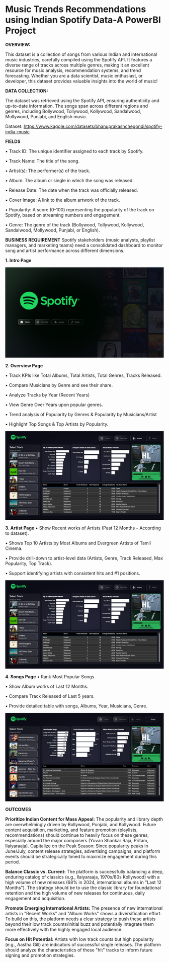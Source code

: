 # Music Trends Recommendations using Indian Spotify Data-A PowerBI Project

**OVERVIEW:**

  This dataset is a collection of songs from various Indian and international music industries, carefully compiled using the Spotify API. It features a diverse range of tracks across multiple genres, making it an excellent resource for music analysis, recommendation systems, and trend forecasting. Whether you are a data scientist, music enthusiast, or developer, this dataset provides valuable insights into the world of music!

**DATA COLLECTION:**
 
  The dataset was retrieved using the Spotify API, ensuring authenticity and up-to-date information. The songs span across different regions and genres, including Bollywood, Tollywood, Kollywood, Sandalwood, Mollywood, Punjabi, and English music.

Dataset: https://www.kaggle.com/datasets/bhanuprakashchegondi/spotify-india-music

**FIELDS**

•	Track ID: The unique identifier assigned to each track by Spotify.

•	Track Name: The title of the song. 

•	Artist(s): The performer(s) of the track.

•	Album: The album or single in which the song was released.

•	Release Date: The date when the track was officially released.

•	Cover Image: A link to the album artwork of the track.

•	Popularity: A score (0-100) representing the popularity of the track on Spotify, based on streaming numbers and engagement.

•	Genre: The genre of the track (Bollywood, Tollywood, Kollywood, Sandalwood, Mollywood, Punjabi, or English).

**BUSINESS REQUIREMENT**
Spotify stakeholders (music analysts, playlist managers, and marketing teams) need a consolidated dashboard to monitor song and artist performance across different dimensions.

**1.	Intro Page**

![Image Alt](https://github.com/SanjayRahul1264/Music_Trends_Recommendations_using_PowerBI/blob/3774e4558109265a9d3c17fdf54b67302a581813/Dashboard%20Snapshots/Intro.png)

**2.	Overview Page**

•	Track KPIs like Total Albums, Total Artists, Total Genres, Tracks Released.

•	Compare Musicians by Genre and see their share.

•	Analyze Tracks by Year (Recent Years)

•	View Genre Over Years upon popular genres.

•	Trend analysis of Popularity by Genres & Popularity by Musicians/Artist

•	Highlight Top Songs & Top Artists by Popularity.

![Image Alt](https://github.com/SanjayRahul1264/Music_Trends_Recommendations_using_PowerBI/blob/f30e27345e0b5c7378b48b50ba2bf6b875e4c8f7/Dashboard%20Snapshots/Artist.png)


**3.	Artist Page**
•	Show Recent works of Artists (Past 12 Months – According to dataset).

•	Shows Top 10 Artists by Most Albums and Evergreen Artists of Tamil Cinema.

•	Provide drill-down to artist-level data (Artists, Genre, Track Released, Max Popularity, Top Track).

•	Support identifying artists with consistent hits and #1 positions.

![Image Alt](https://github.com/SanjayRahul1264/Music_Trends_Recommendations_using_PowerBI/blob/3774e4558109265a9d3c17fdf54b67302a581813/Dashboard%20Snapshots/Artist.png)

**4.	Songs Page**
•	Rank Most Popular Songs

•	Show Album works of Last 12 Months. 

•	Compare Track Released of Last 5 years.

•	Provide detailed table with songs, Albums, Year, Musicians, Genre.

![Image Alt](https://github.com/SanjayRahul1264/Music_Trends_Recommendations_using_PowerBI/blob/3774e4558109265a9d3c17fdf54b67302a581813/Dashboard%20Snapshots/Songs.png)

**OUTCOMES**

**Prioritize Indian Content for Mass Appeal:** The popularity and library depth are overwhelmingly driven by Bollywood, Punjabi, and Kollywood. Future content acquisition, marketing, and feature promotion (playlists, recommendations) should continue to heavily focus on these genres, especially around the major composers (Yuvan Shankar Raja, Pritam, Ilaiyaraaja).
Capitalize on the Peak Season: Since popularity peaks in June/July, content release strategies, advertising campaigns, and platform events should be strategically timed to maximize engagement during this period.

**Balance Classic vs. Current:** The platform is successfully balancing a deep, enduring catalog of classics (e.g., Ilaiyaraaja, 1970s/80s Kollywood) with a high volume of new releases (68% in 2024, international albums in "Last 12 Months"). The strategy should be to use the classic library for foundational retention and the high volume of new releases for continuous, daily engagement and acquisition.

**Promote Emerging International Artists:** The presence of new international artists in "Recent Works" and "Album Works" shows a diversification effort. To build on this, the platform needs a clear strategy to push these artists beyond their low track counts/initial buzz and potentially integrate them more effectively with the highly engaged local audience.

**Focus on Hit Potential:** Artists with low track counts but high popularity (e.g., Aastha Gill) are indicators of successful single releases. The platform should analyze the characteristics of these "hit" tracks to inform future signing and promotion strategies.
